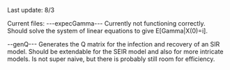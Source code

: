 Last update: 8/3

Current files:
---expecGamma---
Currently not functioning correctly. Should solve the system of linear equations to give E[Gamma|X(0)=i].


--genQ---
Generates the Q matrix for the infection and recovery of an SIR model.
Should be extendable for the SEIR model and also for more intricate models.
Is not super naive, but there is probably still room for efficiency.